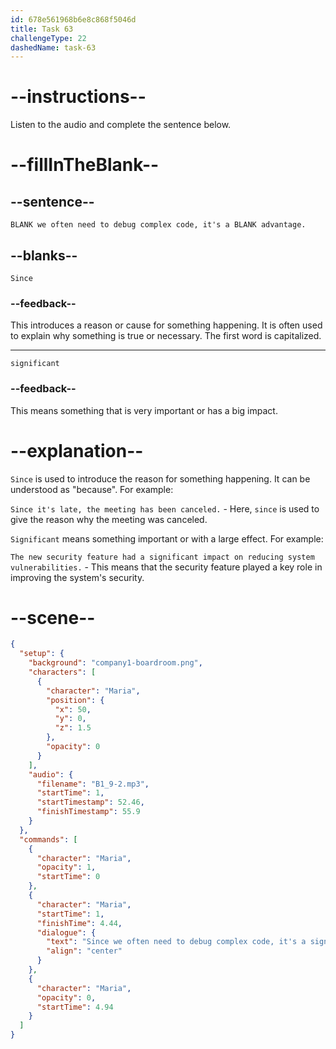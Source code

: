 ```yaml
---
id: 678e561968b6e8c868f5046d
title: Task 63
challengeType: 22
dashedName: task-63
---
```


<!-- (audio) Maria: Since we often need to debug complex code, it's a significant advantage. -->

# --instructions--

Listen to the audio and complete the sentence below.

# --fillInTheBlank--

## --sentence--

`BLANK we often need to debug complex code, it's a BLANK advantage.`

## --blanks--

`Since`

### --feedback--

This introduces a reason or cause for something happening. It is often used to explain why something is true or necessary. The first word is capitalized.

---

`significant`

### --feedback--

This means something that is very important or has a big impact.

# --explanation--

`Since` is used to introduce the reason for something happening. It can be understood as "because". For example:

`Since it's late, the meeting has been canceled.` - Here, `since` is used to give the reason why the meeting was canceled.

`Significant` means something important or with a large effect. For example:

`The new security feature had a significant impact on reducing system vulnerabilities.` - This means that the security feature played a key role in improving the system's security.

# --scene--

```json
{
  "setup": {
    "background": "company1-boardroom.png",
    "characters": [
      {
        "character": "Maria",
        "position": {
          "x": 50,
          "y": 0,
          "z": 1.5
        },
        "opacity": 0
      }
    ],
    "audio": {
      "filename": "B1_9-2.mp3",
      "startTime": 1,
      "startTimestamp": 52.46,
      "finishTimestamp": 55.9
    }
  },
  "commands": [
    {
      "character": "Maria",
      "opacity": 1,
      "startTime": 0
    },
    {
      "character": "Maria",
      "startTime": 1,
      "finishTime": 4.44,
      "dialogue": {
        "text": "Since we often need to debug complex code, it's a significant advantage.",
        "align": "center"
      }
    },
    {
      "character": "Maria",
      "opacity": 0,
      "startTime": 4.94
    }
  ]
}
```
